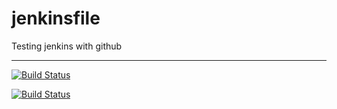 # jenkinsfile
Testing jenkins with github


---
[![Build Status](http://ec2-3-126-109-157.eu-central-1.compute.amazonaws.com/buildStatus/icon?job=fibonacci-repo&build=4)](http://ec2-3-126-109-157.eu-central-1.compute.amazonaws.com/job/fibonacci-repo/4/)


[![Build Status](http://ec2-3-126-109-157.eu-central-1.compute.amazonaws.com/buildStatus/icon?job=fibonacci-repo&build=4)](http://ec2-3-126-109-157.eu-central-1.compute.amazonaws.com/job/fibonacci-repo/4/)

